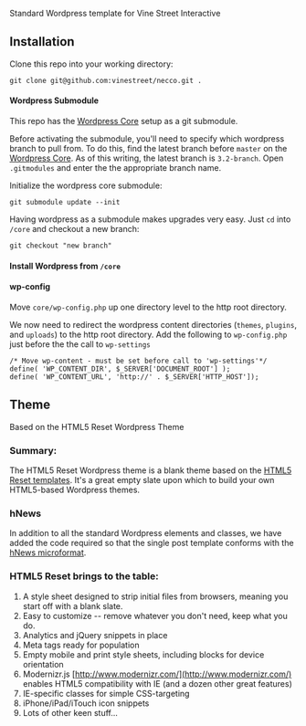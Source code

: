Standard Wordpress template for Vine Street Interactive

Installation
-----------

Clone this repo into your working directory:

	git clone git@github.com:vinestreet/necco.git .

#### Wordpress Submodule

This repo has the [Wordpress Core](https://github.com/markjaquith/WordPress) setup as a git submodule.

Before activating the submodule, you'll need to specify which wordpress branch to pull from. To do this, find the latest branch before `master` on the [Wordpress Core](https://github.com/markjaquith/WordPress). As of this writing, the latest branch is `3.2-branch`. Open `.gitmodules` and enter the the appropriate branch name.

Initialize the wordpress core submodule:

	git submodule update --init

Having wordpress as a submodule makes upgrades very easy. Just `cd` into `/core` and checkout a new branch:
	
	git checkout "new branch"
	
#### Install Wordpress from `/core`
	

#### wp-config	

Move `core/wp-config.php` up one directory level to the http root directory.

We now need to redirect the wordpress content directories (`themes`, `plugins`, and `uploads`) to the http root directory. Add the following to `wp-config.php` just before the the call to `wp-settings`

	/* Move wp-content - must be set before call to 'wp-settings'*/
	define( 'WP_CONTENT_DIR', $_SERVER['DOCUMENT_ROOT'] );
	define( 'WP_CONTENT_URL', 'http://' . $_SERVER['HTTP_HOST']);

Theme
-----------
Based on the HTML5 Reset Wordpress Theme

### Summary:

The HTML5 Reset Wordpress theme is a blank theme based on the [HTML5 Reset templates](https://github.com/murtaugh/HTML5-Reset). It's a great empty slate upon which to build your own HTML5-based Wordpress themes.

### hNews

In addition to all the standard Wordpress elements and classes, we have added the code required so that the single post template conforms with the [hNews microformat](http://microformats.org/wiki/hnews).

### HTML5 Reset brings to the table:

1. A style sheet designed to strip initial files from browsers, meaning you start off with a blank slate.
2. Easy to customize -- remove whatever you don't need, keep what you do.
3. Analytics and jQuery snippets in place
4. Meta tags ready for population
5. Empty mobile and print style sheets, including blocks for device orientation
6. Modernizr.js [http://www.modernizr.com/](http://www.modernizr.com/) enables HTML5 compatibility with IE (and a dozen other great features)
7. IE-specific classes for simple CSS-targeting
8. iPhone/iPad/iTouch icon snippets 
9. Lots of other keen stuff...